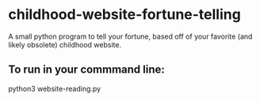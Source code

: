 # childhood-website-fortune-telling

A small python program to tell your fortune, based off of your favorite (and likely obsolete) childhood website.

## To run in your commmand line:
python3 website-reading.py
